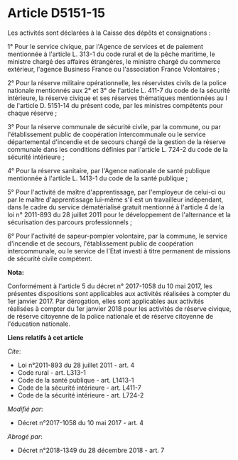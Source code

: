 # Article D5151-15

Les activités sont déclarées à la Caisse des dépôts et consignations : 

1° Pour le service civique, par l'Agence de services et de paiement mentionnée à l'article L. 313-1 du code rural et de la
pêche maritime, le ministre chargé des affaires étrangères, le ministre chargé du commerce extérieur, l'agence Business
France ou l'association France Volontaires ; 

2° Pour la réserve militaire opérationnelle, les réservistes civils de la police nationale mentionnés aux 2° et 3° de
l'article L. 411-7 du code de la sécurité intérieure, la réserve civique et ses réserves thématiques mentionnées au I de
l'article D. 5151-14 du présent code, par les ministres compétents pour chaque réserve ; 

3° Pour la réserve communale de sécurité civile, par la commune, ou par l'établissement public de coopération intercommunale
ou le service départemental d'incendie et de secours chargé de la gestion de la réserve communale dans les conditions
définies par l'article L. 724-2 du code de la sécurité intérieure ; 

4° Pour la réserve sanitaire, par l'Agence nationale de santé publique mentionnée à l'article L. 1413-1 du code de la santé
publique ; 

5° Pour l'activité de maître d'apprentissage, par l'employeur de celui-ci ou par le maître d'apprentissage lui-même s'il est
un travailleur indépendant, dans le cadre du service dématérialisé gratuit mentionné à l'article 4 de la loi n° 2011-893 du
28 juillet 2011 pour le développement de l'alternance et la sécurisation des parcours professionnels ; 

6° Pour l'activité de sapeur-pompier volontaire, par la commune, le service d'incendie et de secours, l'établissement public
de coopération intercommunale, ou le service de l'Etat investi à titre permanent de missions de sécurité civile compétent.

**Nota:**

Conformément à l'article 5 du décret n° 2017-1058 du 10 mai 2017, les présentes dispositions sont applicables aux activités
réalisées à compter du 1er janvier 2017. Par dérogation, elles sont applicables aux activités réalisées à compter du 1er
janvier 2018 pour les activités de réserve civique, de réserve citoyenne de la police nationale et de réserve citoyenne de
l'éducation nationale.

**Liens relatifs à cet article**

_Cite_:

  - Loi n°2011-893 du 28 juillet 2011 - art. 4
  - Code rural - art. L313-1
  - Code de la santé publique - art. L1413-1
  - Code de la sécurité intérieure - art. L411-7
  - Code de la sécurité intérieure - art. L724-2

_Modifié par_:

  - Décret n°2017-1058 du 10 mai 2017 - art. 4

_Abrogé par_:

  - Décret n°2018-1349 du 28 décembre 2018 - art. 7
